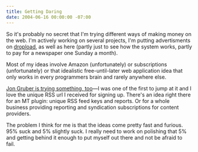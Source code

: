 ```yaml
---
title: Getting Daring
date: 2004-06-16 00:00:00 -07:00
---
```


<p>
So it's probably no secret that I'm trying different ways of making money on the web. I'm actively working on several projects, I'm putting advertisments on <a href="http://www.dropload.com/">dropload</a>, as well as here (partly just to see how the system works, partly to pay for a newspaper one Sunday a month).
</p>
<p>
Most of my ideas involve Amazon (unfortunately) or subscriptions  (unfortunately) or that idealistic free-until-later web application idea that only works in every programmers brain and rarely anywhere else.
</p>
<p>
<a href="http://daringfireball.net/2004/06/something_daring">Jon Gruber is trying something, too</a>&#8212;I was one of the first to jump at it and I love the unique RSS url I received for signing up. There's an idea right there for an MT plugin: unique RSS feed keys and reports. Or for a whole business providing reporting and syndication subscriptions for content providers.
</p>
<p>
The problem I think for me is that the ideas come pretty fast and furious. 95% suck and 5% slightly suck. I really need to work on polishing that 5% and getting behind it enough to put myself out there and not be afraid to fail.
</p>
